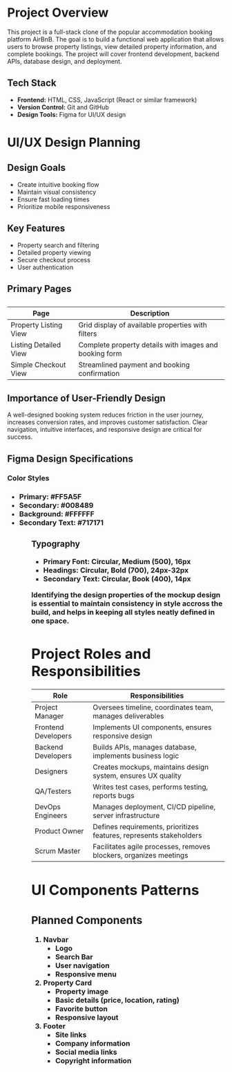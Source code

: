 <h1>Project Overview</h1>

<p>This project is a full-stack clone of the popular accommodation booking platform AirBnB. The goal is to build a functional web application that allows users to browse property listings, view detailed property information, and complete bookings. The project will cover frontend development, backend APIs, database design, and deployment.</p>

<h2>Tech Stack</h2>
<ul>
    <li><strong>Frontend:</strong> HTML, CSS, JavaScript (React or similar framework) </li>
    <li><strong>Version Control:</strong> Git and GitHub </li>
    <li><strong>Design Tools:</strong> Figma for UI/UX design </li>
</ul>

<h1>UI/UX Design Planning</h1>

<h2>Design Goals</h2>
<ul>
    <li>Create intuitive booking flow </li>
    <li>Maintain visual consistency </li>
    <li>Ensure fast loading times </li>
    <li>Prioritize mobile responsiveness</li>
</ul>

<h2>Key Features</h2>
<ul>
    <li>Property search and filtering</li>
    <li>Detailed property viewing</li<>
    <li>Secure checkout process</li>
    <li>User authentication</li>
</ul>

<h2>Primary Pages<h2>
<table>
    <thead>
        <tr>
            <th>Page</th>
            <th>Description</th>
        </tr>
    </thead>
    <tbody>
        <tr>
            <td>Property Listing View</td>
            <td>Grid display of available properties with filters</td>
        </tr>
        <tr>
            <td>Listing Detailed View</td>
            <td>Complete property details with images and booking form</td>
        </tr>
        <tr>
            <td>Simple Checkout View</td>
            <td>Streamlined payment and booking confirmation</td>
        </tr>
    </tbody>
</table>

<h2>Importance of User-Friendly Design</h2>
<p>A well-designed booking system reduces friction in the user journey, increases conversion rates, and improves customer satisfaction. Clear navigation, intuitive interfaces, and responsive design are critical for success.</p>
<h2>Figma Design Specifications</h2>
<h3>Color Styles<h3>
<ul>
    <li>Primary: #FF5A5F</li>
    <li>Secondary: #008489</li>
    <li>Background: #FFFFFF</li>
    <li>Secondary Text: #717171</li>
<ul>
<h3>Typography</h3>
<ul>
    <li>Primary Font: Circular, Medium (500), 16px</li>
    <li>Headings: Circular, Bold (700), 24px-32px</li>
    <li>Secondary Text: Circular, Book (400), 14px</li>
</ul>

<p>Identifying the design properties of the mockup design is essential to maintain consistency in style accross the build, and helps in keeping all styles neatly defined in one space. </p>

<h1>Project Roles and Responsibilities</h1>
<table>
    <thead>
        <tr>
            <th>Role</th>
            <th>Responsibilities</th>
        </tr>
    </thead>
    <tbody>
        <tr>
            <td>Project Manager</td>
            <td>Oversees timeline, coordinates team, manages deliverables</td>
        </tr>
        <tr>
            <td>
                Frontend Developers
            </td>
            <td>
                Implements UI components, ensures responsive design
            </td>
        </tr>
        <tr>
            <td>
                Backend Developers
            </td>
            <td>
                Builds APIs, manages database, implements business logic
            </td>
        </tr>
        <tr>
            <td>
                Designers
            </td>
            <td>
                Creates mockups, maintains design system, ensures UX quality
            </td>
        </tr>
        <tr>
            <td>
                QA/Testers
            </td>
            <td>
                Writes test cases, performs testing, reports bugs
            </td>
        </tr>
        <tr>
            <td>
                DevOps Engineers
            </td>
            <td>
                Manages deployment, CI/CD pipeline, server infrastructure
            </td>
        </tr>
        <tr>
            <td>
                Product Owner
            </td>
            <td>
                Defines requirements, prioritizes features, represents stakeholders
            </td>
        </tr>
        <tr>
            <td>
                Scrum Master
            </td>
            <td>
                Facilitates agile processes, removes blockers, organizes meetings
            </td>
        </tr>
    </tbody>
</table>

<h1>UI Components Patterns</h1>
<h2>Planned Components</h2>
<ol>
    <li><strong>Navbar</strong>
        <ul>
            <li>Logo</li>
            <li>Search Bar</li>
            <li>User navigation</li>
            <li>Responsive menu</li>
        </ul>
    </li>
    <li><strong>Property Card</strong>
        <ul>
            <li>Property image</li>
            <li>Basic details (price, location, rating)
</li>
            <li>Favorite button</li>
            <li>Responsive layout</li>
        </ul>
    </li>
    <li><strong>Footer</strong>
        <ul>
            <li>Site links</li>
            <li>Company information</li>
            <li>Social media links</li>
            <li>Copyright information</li>
        </ul>
    </li>
</ol>